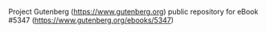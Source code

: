 Project Gutenberg (https://www.gutenberg.org) public repository for eBook #5347 (https://www.gutenberg.org/ebooks/5347)
